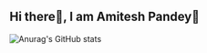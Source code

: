 **Hi there👋, I am Amitesh Pandey🐼**
---
![Anurag's GitHub stats](https://github-readme-stats.vercel.app/api?username=amitesh1801&show_icons=true&theme=tokyonight)
